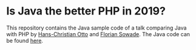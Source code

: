 # Is Java the better PHP in 2019?

This repository contains the Java sample code of a talk comparing Java with PHP by [Hans-Christian Otto](https://github.com/hco) and [Florian Sowade](https://github.com/rioderelfte). The Java code can be found [here](https://github.com/rioderelfte/java-micro-status).
